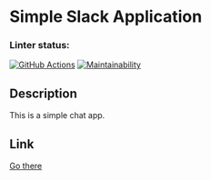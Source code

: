 # Simple Slack Application
### Linter status:
[![GitHub Actions](https://github.com/Surtt/frontend-project-lvl4/workflows/Node%20CI/badge.svg)](https://github.com/Surtt/frontend-project-lvl4/actions/workflows/nodejs.yml)
[![Maintainability](https://api.codeclimate.com/v1/badges/0f64387788adb45972b5/maintainability)](https://codeclimate.com/github/Surtt/frontend-project-lvl4/maintainability)

## Description
This is a simple chat app.
## Link
[Go there](https://quiet-springs-80267.herokuapp.com/)
